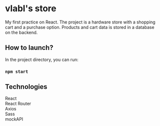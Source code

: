 # vlabl's store
My first practice on React. The project is a hardware store with a shopping cart and a purchase option. Products and cart data is stored in a database on the backend.

## How to launch?
In the project directory, you can run:
### `npm start`

## Technologies
React<br>
React Router<br>
Axios<br>
Sass<br>
mockAPI